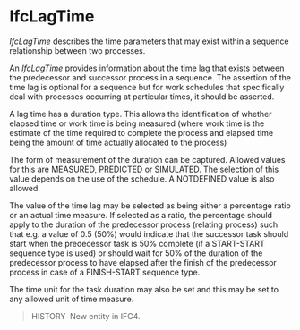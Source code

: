 IfcLagTime
==========

_IfcLagTime_ describes the time parameters that may exist within a sequence relationship between two processes.

An _IfcLagTime_ provides information about the time lag that exists between the predecessor and successor process in a sequence. The assertion of the time lag is optional for a sequence but for work schedules that specifically deal with processes occurring at particular times, it should be asserted.

A lag time has a duration type. This allows the identification of whether elapsed time or work time is being measured (where work time is the estimate of the time required to complete the process and elapsed time being the amount of time actually allocated to the process)

The form of measurement of the duration can be captured. Allowed values for this are MEASURED, PREDICTED or SIMULATED. The selection of this value depends on the use of the schedule. A NOTDEFINED value is also allowed.

The value of the time lag may be selected as being either a percentage ratio or an actual time measure. If selected as a ratio, the percentage should apply to the duration of the predecessor process (relating process) such that e.g. a value of 0.5 (50%) would indicate that the successor task should start when the predecessor task is 50% complete (if a START-START sequence type is used) or should wait for 50% of the duration of the predecessor process to have elapsed after the finish of the predecessor process in case of a FINISH-START sequence type.

The time unit for the task duration may also be set and this may be set to any allowed unit of time measure.

> HISTORY&nbsp; New entity in IFC4.
